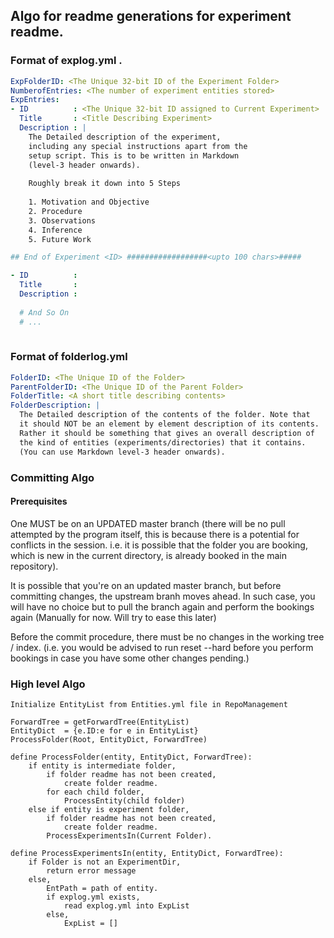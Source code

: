##  Algo for readme generations for experiment readme.

###   Format of explog.yml .

```yaml
ExpFolderID: <The Unique 32-bit ID of the Experiment Folder>
NumberofEntries: <The number of experiment entities stored>
ExpEntries:
- ID          : <The Unique 32-bit ID assigned to Current Experiment>
  Title       : <Title Describing Experiment>
  Description : |
    The Detailed description of the experiment,
    including any special instructions apart from the
    setup script. This is to be written in Markdown 
    (level-3 header onwards).
    
    Roughly break it down into 5 Steps
    
    1. Motivation and Objective
    2. Procedure
    3. Observations
    4. Inference
    5. Future Work

## End of Experiment <ID> ##################<upto 100 chars>#####

- ID          :
  Title       :
  Description :
  
  # And So On
  # ...
 
```

### Format of folderlog.yml

```yaml
FolderID: <The Unique ID of the Folder>
ParentFolderID: <The Unique ID of the Parent Folder>
FolderTitle: <A short title describing contents>
FolderDescription: |
  The Detailed description of the contents of the folder. Note that
  it should NOT be an element by element description of its contents.
  Rather it should be something that gives an overall description of 
  the kind of entities (experiments/directories) that it contains.
  (You can use Markdown level-3 header onwards).
```

### Committing Algo

#### Prerequisites

One MUST be on an UPDATED master branch (there will be no pull attempted by the program itself, this is because there is a potential for conflicts in the session. i.e. it is possible that the folder you are booking, which is new in the current directory, is already booked in the main repository). 

It is possible that you're on an updated master branch, but before committing 
changes, the upstream branh moves ahead. In such case, you will have no choice 
but to pull the branch again and perform the bookings again (Manually for now. 
Will try to ease this later)

Before the commit procedure, there must be no changes in the working tree / index. (i.e. you would be advised to run reset --hard before you perform bookings in case you have some other changes pending.)


###   High level Algo

    Initialize EntityList from Entities.yml file in RepoManagement
    
    ForwardTree = getForwardTree(EntityList)
    EntityDict  = {e.ID:e for e in EntityList}
    ProcessFolder(Root, EntityDict, ForwardTree)
    
    define ProcessFolder(entity, EntityDict, ForwardTree):
        if entity is intermediate folder,
            if folder readme has not been created,
                create folder readme.
            for each child folder,
                ProcessEntity(child folder)
        else if entity is experiment folder,
            if folder readme has not been created,
                create folder readme.
            ProcessExperimentsIn(Current Folder).
    
    define ProcessExperimentsIn(entity, EntityDict, ForwardTree):
        if Folder is not an ExperimentDir,
            return error message
        else,
            EntPath = path of entity.
            if explog.yml exists,
                read explog.yml into ExpList
            else,
                ExpList = []
